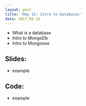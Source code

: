 ```yaml
---
layout: post
title: 'May 15: Intro to Databases'
date: 2017-05-15
---
```


- What is a database
- Intro to MongoDb
- Intro to Mongoose

<!--more-->

## Slides:
- example

## Code:
- example
